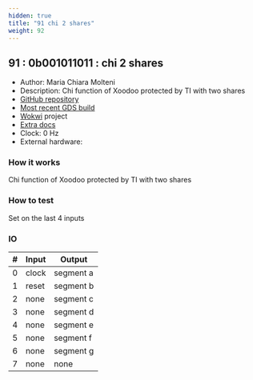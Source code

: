 ```yaml
---
hidden: true
title: "91 chi 2 shares"
weight: 92
---
```


## 91 : 0b001011011 : chi 2 shares

* Author: Maria Chiara Molteni
* Description: Chi function of Xoodoo protected by TI with two shares
* [GitHub repository](https://github.com/mmolteni-secpat/tinytapeout02_chi2shares)
* [Most recent GDS build](https://github.com/mmolteni-secpat/tinytapeout02_chi2shares/actions/runs/3566041955)
* [Wokwi](https://wokwi.com/projects/341589685194195540) project
* [Extra docs]()
* Clock: 0 Hz
* External hardware: 



### How it works

Chi function of Xoodoo protected by TI with two shares

### How to test

Set on the last 4 inputs

### IO

| # | Input        | Output       |
|---|--------------|--------------|
| 0 | clock  | segment a |
| 1 | reset  | segment b |
| 2 | none  | segment c |
| 3 | none  | segment d |
| 4 | none  | segment e |
| 5 | none  | segment f |
| 6 | none  | segment g |
| 7 | none  | none |
